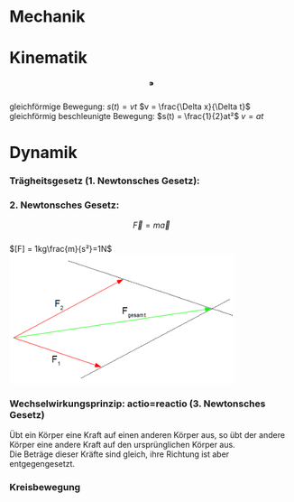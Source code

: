  # Mechanik   
 # Kinematik   
$$
⁍
$$   
gleichförmige Bewegung:                                         $s(t) =vt$                                 $v = \frac{\Delta x}{\Delta t}$   
gleichförmig beschleunigte Bewegung:                    $s(t) = \frac{1}{2}at²$                                 $v=at$   
 # Dynamik   
 ### Trägheitsgesetz (1. Newtonsches Gesetz):   
 ### 2. Newtonsches Gesetz:   
$$
\vec F=m\vec a
$$   
$[F] = 1kg\frac{m}{s²}=1N$   
![201403137ePh01.png](files/201403137eph01.png)    
 ### Wechselwirkungsprinzip: actio=reactio (3. Newtonsches Gesetz)   
Übt ein Körper eine Kraft auf einen anderen Körper aus, so übt der andere Körper eine andere Kraft auf den ursprünglichen Körper aus.   
Die Beträge dieser Kräfte sind gleich, ihre Richtung ist aber entgegengesetzt.   
 ### Kreisbewegung   
